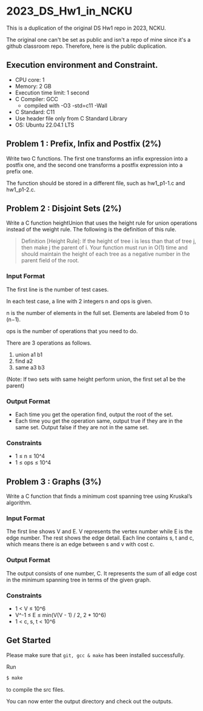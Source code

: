 # 2023_DS_Hw1_in_NCKU
This is a duplication of the original DS Hw1 repo in 2023, NCKU.

The original one can't be set as public and isn't a repo of mine since it's a github classroom repo. Therefore, here is the public duplication.

## Execution environment and Constraint.
* CPU core: 1
* Memory: 2 GB
* Execution time limit: 1 second
* C Compiler: GCC
    * compiled with -O3 -std=c11 -Wall
* C Standard: C11
* Use header file only from C Standard Library
* OS: Ubuntu 22.04.1 LTS

## Problem 1 : Prefix, Infix and Postfix (2%)
Write two C functions. The first one transforms an infix expression into a postfix one, and the second one transforms a postfix expression into a prefix one. 

The function should be stored in a different file, such as hw1_p1-1.c and hw1_p1-2.c. 

## Problem 2 : Disjoint Sets (2%) 
Write a C function heightUnion that uses the height rule for union operations instead of the weight rule. The following is the definition of this rule.

> Definition [Height Rule]:
> If the height of tree i is less than that of tree j, then make j the parent of i.
> Your function must run in O(1) time and should maintain the height of each tree as a negative number in the parent field of the root.

### Input Format
The first line is the number of test cases.

In each test case, a line with 2 integers n and ops is given.

n is the number of elements in the full set. Elements are labeled from 0 to (n−1).

ops is the number of operations that you need to do.

There are 3 operations as follows.
1. union a1 b1
2. find a2
3. same a3 b3

(Note: If two sets with same height perform union, the first set a1 be the parent)

### Output Format
* Each time you get the operation find, output the root of the set.
* Each time you get the operation same, output true if they are in the same set. Output false if they are not in the same set.

### Constraints
* 1 ≤ n ≤ 10^4
* 1 ≤ ops ≤ 10^4

## Problem 3 : Graphs (3%) 
Write a C function that finds a minimum cost spanning tree using Kruskal’s algorithm.

### Input Format
The first line shows V and E. V represents the vertex number while E is the edge number. The rest shows the edge detail. Each line contains s, t and c, which means there is an edge between s and v with cost c.

### Output Format
The output consists of one number, C. It represents the sum of all edge cost in the minimum spanning tree in terms of the given graph.

### Constraints
* 1 < V ≤ 10^6
* V^-1 ≤ E ≤ min(V(V - 1) / 2, 2 * 10^6)
* 1 < c, s, t < 10^6

## Get Started
Please make sure that `git, gcc & make` has been installed successfully.

Run

```bash
$ make
```
to compile the src files.

You can now enter the output directory and check out the outputs.
